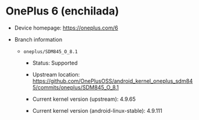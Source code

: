 # OnePlus 6 (enchilada)

* Device homepage: https://oneplus.com/6

* Branch information

  * `oneplus/SDM845_O_8.1`

    * Status: Supported

    * Upstream location: https://github.com/OnePlusOSS/android_kernel_oneplus_sdm845/commits/oneplus/SDM845_O_8.1

    * Current kernel version (upstream): 4.9.65

    * Current kernel version (android-linux-stable): 4.9.111
